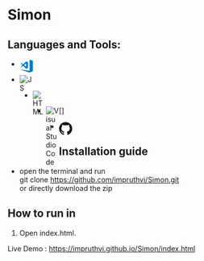 # Simon


## Languages and Tools:

- [<img align="left" alt="Visual Studio Code" width="26px" src="https://raw.githubusercontent.com/github/explore/80688e429a7d4ef2fca1e82350fe8e3517d3494d/topics/visual-studio-code/visual-studio-code.png" /></br>](https://code.visualstudio.com/)

- [<img align="left" alt="JS" width="26px" src="https://upload.wikimedia.org/wikipedia/commons/6/6a/JavaScript-logo.png" />](https://www.javascript.com/)</br>

- [<img align="left" alt="HTML" width="26px" src="https://www.w3.org/html/logo/downloads/HTML5_Logo_512.png" />](https://html.com/)</br>

- [<img align="left" alt="Visual Studio Code" width="26px" src="https://cdn.discordapp.com/attachments/814784084513521664/822137948697788466/download.png" />]</br>

- [<img align="left" alt="GitHub" width="26px" src="https://raw.githubusercontent.com/github/explore/78df643247d429f6cc873026c0622819ad797942/topics/github/github.png" />](https://github.com/)</br>



## Installation guide

- open the terminal and run <br> git clone https://github.com/impruthvi/Simon.git <br>or directly download the zip 

## How to run in    

1. Open index.html.



Live Demo : https://impruthvi.github.io/Simon/index.html

